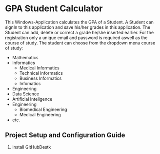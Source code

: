 # GPA Student Calculator

This Windows-Application calculates the GPA of a Student. A Student can signIn to this application
and save his/her grades in this application. The Student can add, delete or correct a grade he/she inserted earlier. 
For the registration only a unique email and password is required aswell as the course of study. 
The student can choose  from the dropdown menu course of study:

+ Mathematics
+ Informatics
    - Medical Informatics
    - Technical Informatics
    - Business Informatics
    - Infomatics
+ Engineering
+ Data Science
+ Artificial Inteligence
+ Engineering
    - Biomedical Engineering
    - Medical Engineering
+ etc.

## Project Setup and Configuration Guide

1. Install GitHubDestk

